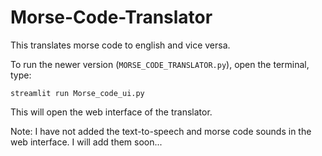 # Morse-Code-Translator

This translates morse code to english and vice versa.

To run the newer version (`MORSE_CODE_TRANSLATOR.py`), open the terminal, type:

`streamlit run Morse_code_ui.py`

This will open the web interface of the translator. 

Note: I have not added the text-to-speech and morse code sounds in the web interface. I will add them soon...
